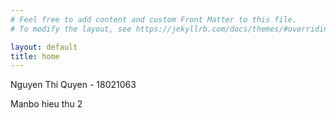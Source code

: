 ```yaml
---
# Feel free to add content and custom Front Matter to this file.
# To modify the layout, see https://jekyllrb.com/docs/themes/#overriding-theme-defaults

layout: default
title: home
---
```

<p>Nguyen Thi Quyen - 18021063 </p>
<p> Manbo hieu thu 2</p> 
